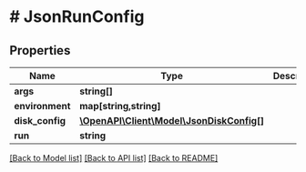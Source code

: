 # # JsonRunConfig

## Properties

Name | Type | Description | Notes
------------ | ------------- | ------------- | -------------
**args** | **string[]** |  | [optional] 
**environment** | **map[string,string]** |  | [optional] 
**disk_config** | [**\OpenAPI\Client\Model\JsonDiskConfig[]**](JsonDiskConfig.md) |  | [optional] 
**run** | **string** |  | [optional] 

[[Back to Model list]](../../README.md#documentation-for-models) [[Back to API list]](../../README.md#documentation-for-api-endpoints) [[Back to README]](../../README.md)


